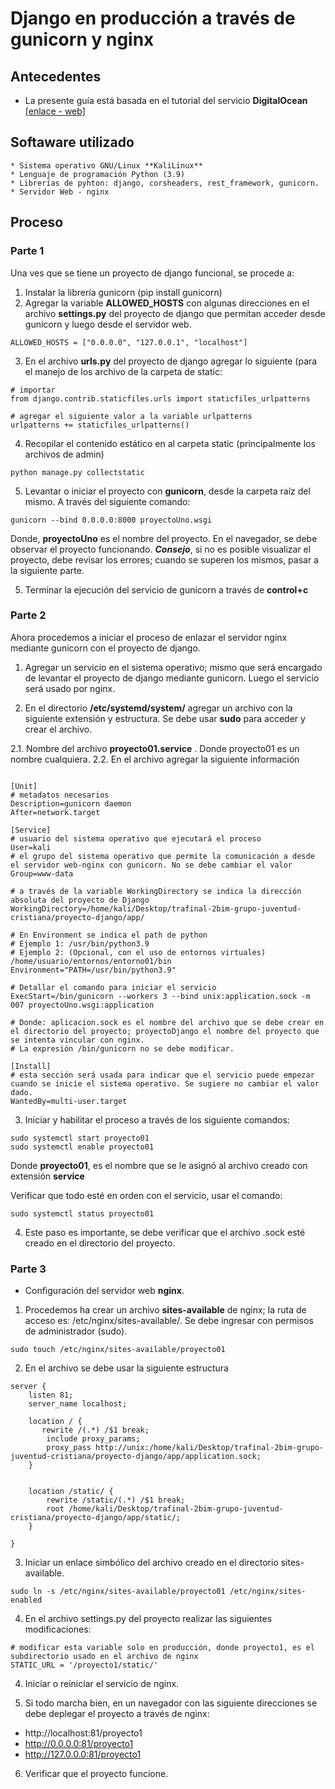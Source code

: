 # Django en producción a través de gunicorn y nginx

## Antecedentes
* La presente guía está basada en el tutorial del servicio **DigitalOcean** [[enlace - web]](https://www.digitalocean.com/community/tutorials/how-to-set-up-django-with-postgres-nginx-and-gunicorn-on-ubuntu-20-04) 

## Softaware utilizado

    * Sistema operativo GNU/Linux **KaliLinux** 
    * Lenguaje de programación Python (3.9)
    * Librerías de pyhton: django, corsheaders, rest_framework, gunicorn. 
    * Servidor Web - nginx
	
## Proceso 

### Parte 1

Una ves que se tiene un proyecto de django funcional, se procede a:

1. Instalar la librería gunicorn (pip install gunicorn)
2. Agregar la variable **ALLOWED_HOSTS**  con algunas direcciones en el archivo **settings.py** del proyecto de django que permitan acceder desde gunicorn y luego desde el servidor web.
```
ALLOWED_HOSTS = ["0.0.0.0", "127.0.0.1", "localhost"] 	 
```
3. En el archivo **urls.py** del proyecto de django agregar lo siguiente (para el manejo de los archivo de la carpeta de static:
```
# importar
from django.contrib.staticfiles.urls import staticfiles_urlpatterns

# agregar el siguiente valor a la variable urlpatterns
urlpatterns += staticfiles_urlpatterns()
```
4. Recopilar el contenido estático en al carpeta static (principalmente los archivos de admin)

```
python manage.py collectstatic
```

5. Levantar o iniciar el proyecto con **gunicorn**, desde la carpeta raíz del mismo. A través del siguiente comando:

```
gunicorn --bind 0.0.0.0:8000 proyectoUno.wsgi
```
Donde, **proyectoUno** es el nombre del proyecto. En el navegador, se debe observar el proyecto funcionando. ***Consejo***, si no es posible visualizar el proyecto, debe revisar los errores; cuando se superen los mismos, pasar a la siguiente parte.

5. Terminar la ejecución del servicio de gunicorn a través de **control+c**

### Parte 2

Ahora procedemos a iniciar el proceso de enlazar el servidor nginx mediante gunicorn con el proyecto de django.

1) Agregar un servicio en el sistema operativo; mismo que será encargado de levantar el proyecto de django mediante gunicorn. Luego el servicio será usado por nginx.

2) En el directorio **/etc/systemd/system/** agregar un archivo con la siguiente extensión y estructura. Se debe usar **sudo** para acceder y crear el archivo.

2.1. Nombre del archivo **proyecto01.service** . Donde proyecto01 es un nombre cualquiera.
2.2. En el archivo agregar la siguiente información
```

[Unit]
# metadatos necesarios
Description=gunicorn daemon
After=network.target

[Service]
# usuario del sistema operativo que ejecutará el proceso
User=kali
# el grupo del sistema operativo que permite la comunicación a desde el servidor web-nginx con gunicorn. No se debe cambiar el valor
Group=www-data

# a través de la variable WorkingDirectory se indica la dirección absoluta del proyecto de Django
WorkingDirectory=/home/kali/Desktop/trafinal-2bim-grupo-juventud-cristiana/proyecto-django/app/

# En Environment se indica el path de python
# Ejemplo 1: /usr/bin/python3.9
# Ejemplo 2: (Opcional, con el uso de entornos virtuales) /home/usuario/entornos/entorno01/bin
Environment="PATH=/usr/bin/python3.9"

# Detallar el comando para iniciar el servicio
ExecStart=/bin/gunicorn --workers 3 --bind unix:application.sock -m 007 proyectoUno.wsgi:application

# Donde: aplicacion.sock es el nombre del archivo que se debe crear en el directorio del proyecto; proyectoDjango el nombre del proyecto que se intenta vincular con nginx.
# La expresión /bin/gunicorn no se debe modificar.

[Install]
# esta sección será usada para indicar que el servicio puede empezar cuando se inicie el sistema operativo. Se sugiere no cambiar el valor dado.
WantedBy=multi-user.target
```
3) Iniciar y habilitar el proceso a través de los siguiente comandos:
```
sudo systemctl start proyecto01
sudo systemctl enable proyecto01
```
Donde **proyecto01**, es el nombre que se le asignó al archivo creado con extensión **service**

Verificar que todo esté en orden con el servicio, usar el comando:
```
sudo systemctl status proyecto01
```

4) Este paso es importante, se debe verificar que el archivo .sock esté creado en el directorio del proyecto.


### Parte 3
* Configuración del servidor web **nginx**. 

1) Procedemos ha crear un archivo **sites-available** de nginx; la ruta de acceso es: /etc/nginx/sites-available/. Se debe ingresar con permisos de administrador (sudo).
```
sudo touch /etc/nginx/sites-available/proyecto01

```
2) En el archivo se debe usar la siguiente estructura
```
server {
    listen 81;
    server_name localhost;
    
    location / {
       rewrite /(.*) /$1 break;
        include proxy_params;
        proxy_pass http://unix:/home/kali/Desktop/trafinal-2bim-grupo-juventud-cristiana/proyecto-django/app/application.sock;
    }

    
    location /static/ {
        rewrite /static/(.*) /$1 break;
        root /home/kali/Desktop/trafinal-2bim-grupo-juventud-cristiana/proyecto-django/app/static/;
    }

}
```
3) Iniciar un enlace simbólico del archivo creado en el directorio sites-available.

```
sudo ln -s /etc/nginx/sites-available/proyecto01 /etc/nginx/sites-enabled
```

4) En el archivo settings.py del proyecto realizar las siguientes modificaciones:
```
# modificar esta variable solo en producción, donde proyecto1, es el subdirectorio usado en el archivo de nginx
STATIC_URL = '/proyecto1/static/'

```

4) Iniciar o reiniciar el servicio de nginx.

5) Si todo marcha bien, en un navegador con las siguiente direcciones se debe deplegar el proyecto a través de nginx:

* http://localhost:81/proyecto1
* http://0.0.0.0:81/proyecto1
* http://127.0.0.0:81/proyecto1


6) Verificar que el proyecto funcione.

